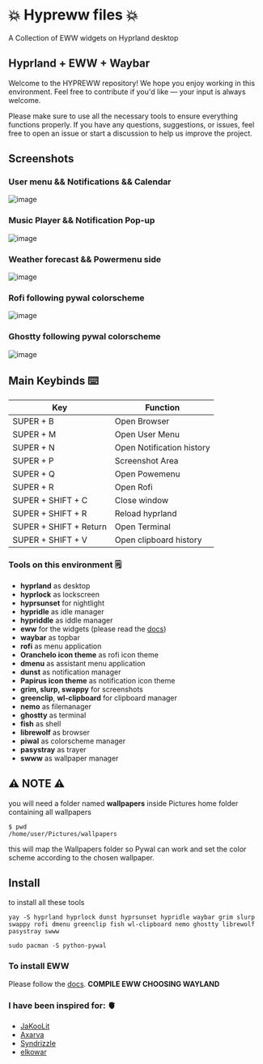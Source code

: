 # 💥 Hypreww files 💥
A Collection of EWW widgets on Hyprland desktop 

## Hyprland + EWW + Waybar
Welcome to the HYPREWW repository!
We hope you enjoy working in this environment. Feel free to contribute if you'd like — your input is always welcome.

Please make sure to use all the necessary tools to ensure everything functions properly.
If you have any questions, suggestions, or issues, feel free to open an issue or start a discussion to help us improve the project.

## Screenshots
  ### User menu && Notifications && Calendar
  ![image](https://github.com/user-attachments/assets/b070acc0-475f-431c-88e7-91bd96fa7c46)
  
  ### Music Player && Notification Pop-up
  ![image](https://github.com/user-attachments/assets/a02d484a-96a6-450b-ad9a-da3f3b7c871b)
  
  ### Weather forecast && Powermenu side
  ![image](https://github.com/user-attachments/assets/c0a9faea-2c76-4e0f-8e9c-e498003c6d9a)
  
  ### Rofi following pywal colorscheme
  ![image](https://github.com/user-attachments/assets/8d704da7-1f16-44f8-8cc9-a88c6fee0a04)
  
  ### Ghostty following pywal colorscheme
  ![image](https://github.com/user-attachments/assets/03221918-6f6d-4ed3-a616-1d31245df4f5)



## Main Keybinds ⌨️ 
| Key | Function | 
|----------|----------|
| SUPER + B   | Open Browser     |
| SUPER + M   | Open User Menu     |
| SUPER + N   | Open Notification history     |
| SUPER + P   | Screenshot Area   |
| SUPER + Q   | Open Powemenu     | 
| SUPER + R   | Open Rofi     | 
| SUPER + SHIFT + C  | Close window     |
| SUPER + SHIFT + R   | Reload hyprland   |
| SUPER + SHIFT + Return   | Open Terminal     | 
| SUPER + SHIFT + V   | Open clipboard history   |


### Tools on this environment 🗒️
- **hyprland** as desktop
- **hyprlock** as lockscreen
- **hyprsunset** for nightlight
- **hypridle** as idle manager
- **hypriddle** as iddle manager
- **eww** for the widgets  (please read the [docs](https://github.com/elkowar/eww))
- **waybar** as topbar
- **rofi** as menu application
- **Oranchelo icon theme** as rofi icon theme
- **dmenu** as assistant menu application
- **dunst** as notification manager 
- **Papirus icon theme** as notification icon theme
- **grim, slurp, swappy** for screenshots
- **greenclip**, **wl-clipboard** for clipboard manager
- **nemo** as filemanager
- **ghostty** as terminal
- **fish** as shell
- **librewolf** as browser
- **piwal** as colorscheme manager 
- **pasystray** as trayer
- **swww** as wallpaper manager

## ⚠️ **NOTE** ⚠️
  you will need a folder named **wallpapers** inside Pictures home folder containing all wallpapers
  ```
  $ pwd
  /home/user/Pictures/wallpapers
  ```
  this will map the Wallpapers folder so Pywal can work and set the color scheme according to the chosen wallpaper.

## Install
  to install all these tools
  ```
  yay -S hyprland hyprlock dunst hyprsunset hypridle waybar grim slurp swappy rofi dmenu greenclip fish wl-clipboard nemo ghostty librewolf pasystray swww
  ```
  ```
  sudo pacman -S python-pywal
  ```
  
  ### To install EWW 
  Please follow the [docs](https://github.com/elkowar/eww).
  **COMPILE EWW CHOOSING WAYLAND**

### I have been inspired for: 🫀
- [JaKooLit](https://github.com/JaKooLit/Arch-Hyprland)
- [Axarva](https://github.com/Axarva/dotfiles-2.0)
- [Syndrizzle](https://github.com/Syndrizzle/hotfiles)
- [elkowar](https://github.com/elkowar/eww)

